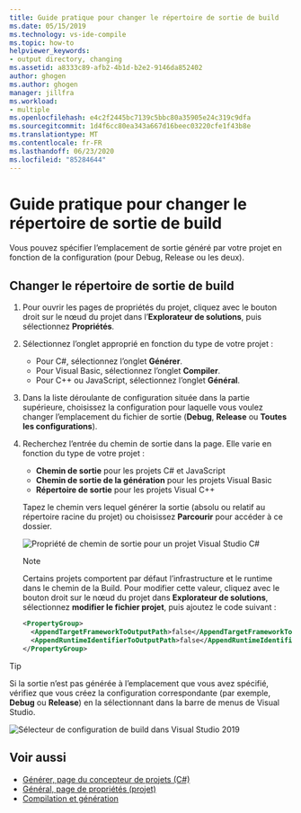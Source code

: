 ```yaml
---
title: Guide pratique pour changer le répertoire de sortie de build
ms.date: 05/15/2019
ms.technology: vs-ide-compile
ms.topic: how-to
helpviewer_keywords:
- output directory, changing
ms.assetid: a8333c89-afb2-4b1d-b2e2-9146da852402
author: ghogen
ms.author: ghogen
manager: jillfra
ms.workload:
- multiple
ms.openlocfilehash: e4c2f2445bc7139c5bbc80a35905e24c319c9dfa
ms.sourcegitcommit: 1d4f6cc80ea343a667d16beec03220cfe1f43b8e
ms.translationtype: MT
ms.contentlocale: fr-FR
ms.lasthandoff: 06/23/2020
ms.locfileid: "85284644"
---
```

# <a name="how-to-change-the-build-output-directory"></a>Guide pratique pour changer le répertoire de sortie de build

Vous pouvez spécifier l’emplacement de sortie généré par votre projet en fonction de la configuration (pour Debug, Release ou les deux).

## <a name="change-the-build-output-directory"></a>Changer le répertoire de sortie de build

1. Pour ouvrir les pages de propriétés du projet, cliquez avec le bouton droit sur le nœud du projet dans l’**Explorateur de solutions**, puis sélectionnez **Propriétés**.

2. Sélectionnez l’onglet approprié en fonction du type de votre projet :

   - Pour C#, sélectionnez l’onglet **Générer**.
   - Pour Visual Basic, sélectionnez l’onglet **Compiler**.
   - Pour C++ ou JavaScript, sélectionnez l’onglet **Général**.

3. Dans la liste déroulante de configuration située dans la partie supérieure, choisissez la configuration pour laquelle vous voulez changer l’emplacement du fichier de sortie (**Debug**, **Release** ou **Toutes les configurations**).

4. Recherchez l’entrée du chemin de sortie dans la page. Elle varie en fonction du type de votre projet :

   - **Chemin de sortie** pour les projets C# et JavaScript
   - **Chemin de sortie de la génération** pour les projets Visual Basic
   - **Répertoire de sortie** pour les projets Visual C++

   Tapez le chemin vers lequel générer la sortie (absolu ou relatif au répertoire racine du projet) ou choisissez **Parcourir** pour accéder à ce dossier.

   ![Propriété de chemin de sortie pour un projet Visual Studio C#](media/output-path.png)
   
   > [!NOTE]
   > Certains projets comportent par défaut l’infrastructure et le runtime dans le chemin de la Build. Pour modifier cette valeur, cliquez avec le bouton droit sur le nœud du projet dans **Explorateur de solutions**, sélectionnez **modifier le fichier projet**, puis ajoutez le code suivant :
   > ```xml
   > <PropertyGroup>
   >   <AppendTargetFrameworkToOutputPath>false</AppendTargetFrameworkToOutputPath>
   >   <AppendRuntimeIdentifierToOutputPath>false</AppendRuntimeIdentifierToOutputPath>
   > </PropertyGroup>
   > ```

> [!TIP]
> Si la sortie n’est pas générée à l’emplacement que vous avez spécifié, vérifiez que vous créez la configuration correspondante (par exemple, **Debug** ou **Release**) en la sélectionnant dans la barre de menus de Visual Studio.
>
> ![Sélecteur de configuration de build dans Visual Studio 2019](media/build-configuration-chooser.png)

## <a name="see-also"></a>Voir aussi

- [Générer, page du concepteur de projets (C#)](../ide/reference/build-page-project-designer-csharp.md)
- [Général, page de propriétés (projet)](/cpp/build/reference/general-property-page-project)
- [Compilation et génération](../ide/compiling-and-building-in-visual-studio.md)
